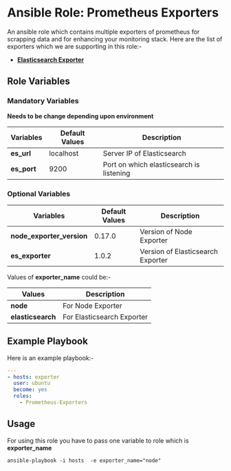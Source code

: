 # Ansible Role: Prometheus Exporters

An ansible role which contains multiple exporters of prometheus for scrapping data and for enhancing your monitoring stack. Here are the list of exporters which we are supporting in this role:-
- **[Elasticsearch Exporter](https://github.com/justwatchcom/elasticsearch_exporter)**


## Role Variables
### Mandatory Variables
**Needs to be change depending upon environment**

|**Variables**| **Default Values**| **Description**|
|----------|---------|---------------|
|**es_url** | localhost | Server IP of Elasticsearch|
|**es_port** | 9200 | Port on which elasticsearch is listening|


### Optional Variables

|**Variables**| **Default Values**| **Description**|
|--------------|-------------|-------------------|
|**node_exporter_version** | 0.17.0 | Version of Node Exporter|
|**es_exporter** | 1.0.2 | Version of Elasticsearch Exporter|

Values of **exporter_name** could be:-

|**Values** | **Description** |
|-----------|----------|
|**node** | For Node Exporter |
|**elasticsearch** | For Elasticsearch Exporter |

## Example Playbook
Here is an example playbook:-
```yml
---
- hosts: exporter
  user: ubuntu
  become: yes
  roles:
    - Prometheus-Exporters
```

## Usage
For using this role you have to pass one variable to role which is **exporter_name**
```shell
ansible-playbook -i hosts  -e exporter_name="node"
```

